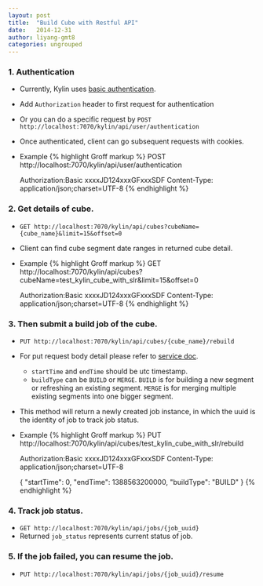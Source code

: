 ```yaml
---
layout: post
title:  "Build Cube with Restful API"
date:   2014-12-31
author: liyang-gmt8
categories: ungrouped
---
```


### 1.	Authentication
*   Currently, Kylin uses [basic authentication](http://en.wikipedia.org/wiki/Basic_access_authentication).
*   Add `Authorization` header to first request for authentication
*   Or you can do a specific request by `POST http://localhost:7070/kylin/api/user/authentication`
*   Once authenticated, client can go subsequent requests with cookies.
*   Example
{% highlight Groff markup %}
    POST http://localhost:7070/kylin/api/user/authentication
    
    Authorization:Basic xxxxJD124xxxGFxxxSDF
    Content-Type: application/json;charset=UTF-8
{% endhighlight %}

### 2.	Get details of cube. 
*   `GET http://localhost:7070/kylin/api/cubes?cubeName={cube_name}&limit=15&offset=0`
*   Client can find cube segment date ranges in returned cube detail.
*   Example
{% highlight Groff markup %}
    GET http://localhost:7070/kylin/api/cubes?cubeName=test_kylin_cube_with_slr&limit=15&offset=0

    Authorization:Basic xxxxJD124xxxGFxxxSDF
    Content-Type: application/json;charset=UTF-8
{% endhighlight %}
### 3.	Then submit a build job of the cube. 
*   `PUT http://localhost:7070/kylin/api/cubes/{cube_name}/rebuild`
*   For put request body detail please refer to [service doc](https://github.com/KylinOLAP/Kylin/wiki/Restful-Service-Doc). 
    *   `startTime` and `endTime` should be utc timestamp.
    *   `buildType` can be `BUILD` or `MERGE`. `BUILD` is for building a new segment or refreshing an existing segment. `MERGE` is for merging multiple existing segments into one bigger segment.
*   This method will return a newly created job instance, in which the uuid is the identity of job to track job status.
*   Example
{% highlight Groff markup %}
    PUT http://localhost:7070/kylin/api/cubes/test_kylin_cube_with_slr/rebuild

    Authorization:Basic xxxxJD124xxxGFxxxSDF
    Content-Type: application/json;charset=UTF-8
    
    {
    	"startTime": 0,
    	"endTime": 1388563200000,
    	"buildType": "BUILD"
    }
{% endhighlight %}

### 4.	Track job status. 
*   `GET http://localhost:7070/kylin/api/jobs/{job_uuid}`
*   Returned `job_status` represents current status of job.

### 5.	If the job failed, you can resume the job. 
*   `PUT http://localhost:7070/kylin/api/jobs/{job_uuid}/resume`
